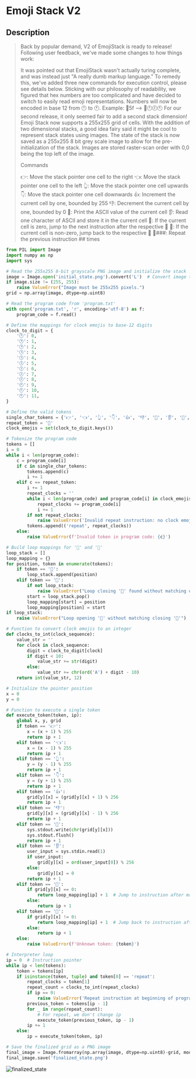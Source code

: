 # Emoji Stack V2
## Description
> Back by popular demand, V2 of EmojiStack is ready to release! Following user feedback, we've made some changes to how things work:
> 
> It was pointed out that EmojiStack wasn't actually turing complete, and was instead just "A really dumb markup language." To remedy this, we've added three new commands for execution control, please see details below. Sticking with our philosophy of readability, we figured that hex numbers are too complicated and have decided to switch to easily read emoji representations. Numbers will now be encoded in base 12 from 🕛 to 🕚. Example: 🔁5f --> 🔁🕛🕖🕚 For our second release, it only seemed fair to add a second stack dimension! Emoji Stack now supports a 255x255 grid of cells. With the addition of two dimensional stacks, a good idea fairy said it might be cool to represent stack states using images. The state of the stack is now saved as a 255x255 8 bit grey scale image to allow for the pre-initialization of the stack. Images are stored raster-scan order with 0,0 being the top left of the image.
> 
> Commands
> 
> 👉: Move the stack pointer one cell to the right
> 👈: Move the stack pointer one cell to the left
> 👆: Move the stack pointer one cell upwards
> 👇: Move the stack pointer one cell downwards
> 👍: Increment the current cell by one, bounded by 255
> 👎: Decrement the current cell by one, bounded by 0
> 💬: Print the ASCII value of the current cell
> 👂: Read one character of ASCII and store it in the current cell
> 🫸: If the current cell is zero, jump to the next instruction after the respective 🫷
> 🫷: If the current cell is non-zero, jump back to the respective 🫸
> 🔁###: Repeat the previous instruction ## times


```py
from PIL import Image
import numpy as np
import sys

# Read the 255x255 8-bit grayscale PNG image and initialize the stack
image = Image.open('initial_state.png').convert('L')  # Convert image to 8-bit grayscale
if image.size != (255, 255):
    raise ValueError("Image must be 255x255 pixels.")
grid = np.array(image, dtype=np.uint8)

# Read the program code from 'program.txt'
with open('program.txt', 'r', encoding='utf-8') as f:
    program_code = f.read()

# Define the mappings for clock emojis to base-12 digits
clock_to_digit = {
    '🕛': 0,
    '🕐': 1,
    '🕑': 2,
    '🕒': 3,
    '🕓': 4,
    '🕔': 5,
    '🕕': 6,
    '🕖': 7,
    '🕗': 8,
    '🕘': 9,
    '🕙': 10,
    '🕚': 11,
}

# Define the valid tokens
single_char_tokens = {'👉', '👈', '👆', '👇', '👍', '👎', '💬', '👂', '🫸', '🫷'}
repeat_token = '🔁'
clock_emojis = set(clock_to_digit.keys())

# Tokenize the program code
tokens = []
i = 0
while i < len(program_code):
    c = program_code[i]
    if c in single_char_tokens:
        tokens.append(c)
        i += 1
    elif c == repeat_token:
        i += 1
        repeat_clocks = ''
        while i < len(program_code) and program_code[i] in clock_emojis:
            repeat_clocks += program_code[i]
            i += 1
        if not repeat_clocks:
            raise ValueError('Invalid repeat instruction: no clock emojis after 🔁')
        tokens.append(('repeat', repeat_clocks))
    else:
        raise ValueError(f'Invalid token in program code: {c}')

# Build loop mappings for '🫸' and '🫷'
loop_stack = []
loop_mapping = {}
for position, token in enumerate(tokens):
    if token == '🫸':
        loop_stack.append(position)
    elif token == '🫷':
        if not loop_stack:
            raise ValueError("Loop closing '🫷' found without matching opening '🫸'")
        start = loop_stack.pop()
        loop_mapping[start] = position
        loop_mapping[position] = start
if loop_stack:
    raise ValueError("Loop opening '🫸' without matching closing '🫷'")

# Function to convert clock emojis to an integer
def clocks_to_int(clock_sequence):
    value_str = ''
    for clock in clock_sequence:
        digit = clock_to_digit[clock]
        if digit < 10:
            value_str += str(digit)
        else:
            value_str += chr(ord('A') + digit - 10)
    return int(value_str, 12)

# Initialize the pointer position
x = 0
y = 0

# Function to execute a single token
def execute_token(token, ip):
    global x, y, grid
    if token == '👉':
        x = (x + 1) % 255
        return ip + 1
    elif token == '👈':
        x = (x - 1) % 255
        return ip + 1
    elif token == '👆':
        y = (y - 1) % 255
        return ip + 1
    elif token == '👇':
        y = (y + 1) % 255
        return ip + 1
    elif token == '👍':
        grid[y][x] = (grid[y][x] + 1) % 256
        return ip + 1
    elif token == '👎':
        grid[y][x] = (grid[y][x] - 1) % 256
        return ip + 1
    elif token == '💬':
        sys.stdout.write(chr(grid[y][x]))
        sys.stdout.flush()
        return ip + 1
    elif token == '👂':
        user_input = sys.stdin.read(1)
        if user_input:
            grid[y][x] = ord(user_input[0]) % 256
        else:
            grid[y][x] = 0
        return ip + 1
    elif token == '🫸':
        if grid[y][x] == 0:
            return loop_mapping[ip] + 1  # Jump to instruction after matching '🫷'
        else:
            return ip + 1
    elif token == '🫷':
        if grid[y][x] != 0:
            return loop_mapping[ip] + 1  # Jump back to instruction after matching '🫸'
        else:
            return ip + 1
    else:
        raise ValueError(f'Unknown token: {token}')

# Interpreter loop
ip = 0  # Instruction pointer
while ip < len(tokens):
    token = tokens[ip]
    if isinstance(token, tuple) and token[0] == 'repeat':
        repeat_clocks = token[1]
        repeat_count = clocks_to_int(repeat_clocks)
        if ip == 0:
            raise ValueError('Repeat instruction at beginning of program with no previous instruction')
        previous_token = tokens[ip - 1]
        for _ in range(repeat_count):
            # For repeat, we don't change ip
            execute_token(previous_token, ip - 1)
        ip += 1
    else:
        ip = execute_token(token, ip)

# Save the finalized grid as a PNG image
final_image = Image.fromarray(np.array(image, dtype=np.uint8)-grid, mode='L')
final_image.save('finalized_state.png')

```
![finalized_state](https://github.com/user-attachments/assets/00fe12e9-2ae2-490c-89ae-13fa2f8930a9)
